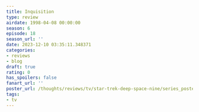 ```yaml
---
title: Inquisition
type: review
airdate: 1998-04-08 00:00:00
season: 6
episode: 18
season_url: ''
date: 2023-12-10 03:35:11.348371
categories:
- reviews
- blog
draft: true
rating: 0
has_spoilers: false
fanart_url: ''
poster_url: /thoughts/reviews/tv/star-trek-deep-space-nine/series_poster.jpg
tags:
- tv
---
```


